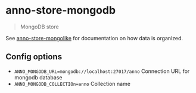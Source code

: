 # anno-store-mongodb

> MongoDB store

See [anno-store-mongolike](https://github.com/kba/anno-store-mongolike) for
documentation on how data is organized.

## Config options

* `ANNO_MONGODB_URL=mongodb://localhost:27017/anno` Connection URL for mongodb database
* `ANNO_MONGODB_COLLECTIOn=anno` Collection name
